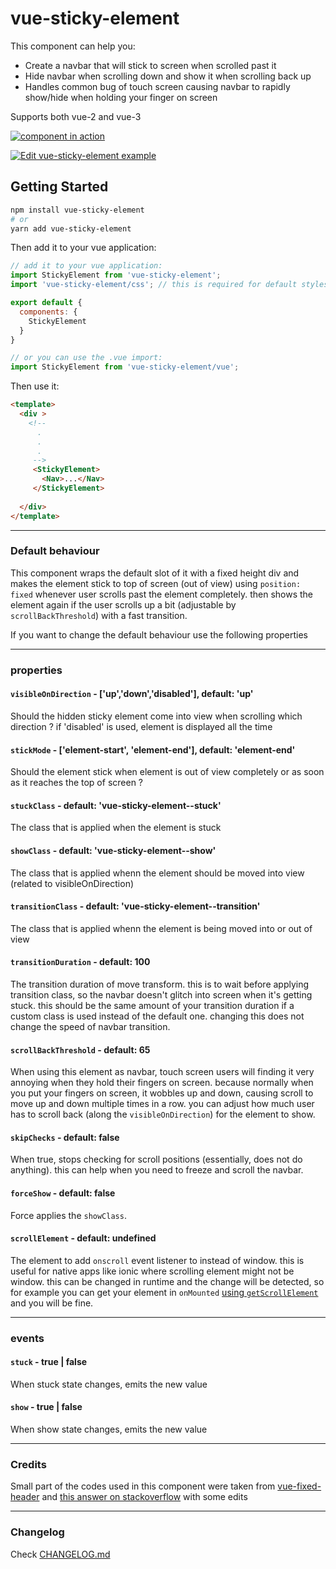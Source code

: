 # vue-sticky-element

This component can help you:

- Create a navbar that will stick to screen when scrolled past it
- Hide navbar when scrolling down and show it when scrolling back up
- Handles common bug of touch screen causing navbar to rapidly show/hide when holding your finger on screen

Supports both vue-2 and vue-3

[![component in action](https://thumbs.gfycat.com/SerpentinePortlyCow-size_restricted.gif)](https://gfycat.com/serpentineportlycow)

[![Edit vue-sticky-element example](https://codesandbox.io/static/img/play-codesandbox.svg)](https://codesandbox.io/s/vue-sticky-element-vue3-dzpd13?fontsize=14&hidenavigation=1&theme=dark)

## Getting Started

```bash
npm install vue-sticky-element
# or 
yarn add vue-sticky-element
```

Then add it to your vue application:

```js
// add it to your vue application:
import StickyElement from 'vue-sticky-element';
import 'vue-sticky-element/css'; // this is required for default styles to work.

export default {
  components: {
    StickyElement
  }
}

// or you can use the .vue import:
import StickyElement from 'vue-sticky-element/vue';
```

Then use it:

```html
<template>
  <div > 
    <!-- 
      .
      .
      .
     -->
     <StickyElement> 
       <Nav>...</Nav>
     </StickyElement>
    
  </div>
</template>
```

---------------

### Default behaviour

This component wraps the default slot of it with a fixed height div and makes the element stick to top of screen (out of view) using `position: fixed` whenever user scrolls past the element completely. then shows the element again if the user scrolls up a bit (adjustable by `scrollBackThreshold`) with a fast transition.

If you want to change the default behaviour use the following properties

---------------

### properties

#### `visibleOnDirection` - ['up','down','disabled'], default: 'up'

Should the hidden sticky element come into view when scrolling which direction ? if 'disabled' is used, element is displayed all the time

#### `stickMode` - ['element-start', 'element-end'], default: 'element-end'

Should the element stick when element is out of view completely or as soon as it reaches the top of screen ?

#### `stuckClass` - default: 'vue-sticky-element--stuck'

The class that is applied when the element is stuck

#### `showClass` - default: 'vue-sticky-element--show'

The class that is applied whenn the element should be moved into view (related to visibleOnDirection)

#### `transitionClass` - default: 'vue-sticky-element--transition'

The class that is applied whenn the element is being moved into or out of view

#### `transitionDuration` - default: 100

The transition duration of move transform. this is to wait before applying transition class, so the navbar doesn't glitch into screen when it's getting stuck.
this should be the same amount of your transition duration if a custom class is used instead of the default one. changing this does not change the speed of navbar transition.

#### `scrollBackThreshold` - default: 65

When using this element as navbar, touch screen users will finding it very annoying when they hold their fingers on screen.
because normally when you put your fingers on screen, it wobbles up and down, causing scroll to move up and down multiple times in a row.
you can adjust how much user has to scroll back (along the `visibleOnDirection`) for the element to show.

#### `skipChecks` - default: false

When true, stops checking for scroll positions (essentially, does not do anything). this can help when you need to freeze and scroll the navbar.

#### `forceShow` - default: false

Force applies the `showClass`.

#### `scrollElement` - default: undefined

The element to add `onscroll` event listener to instead of window. this is useful for native apps like ionic where scrolling element might not be window. this can be changed in runtime and the change will be detected, so for example you can get your element in `onMounted` [using `getScrollElement`](https://ionicframework.com/docs/api/content#getscrollelement) and you will be fine.

---------------

### events

#### `stuck` - true | false

When stuck state changes, emits the new value

#### `show` - true | false

When show state changes, emits the new value

---------------

### Credits

Small part of the codes used in this component were taken from [vue-fixed-header](https://www.npmjs.com/package/vue-fixed-header) and [this answer on stackoverflow](https://stackoverflow.com/questions/51065172/how-can-i-duplicate-slots-within-a-vuejs-render-function) with some edits

---------------

### Changelog

Check [CHANGELOG.md](https://github.com/jd1378/vue-sticky-element/blob/master/CHANGELOG.md)
